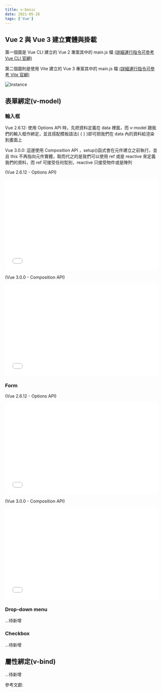 ```yaml
---
title: v-basic
date: 2021-05-26
tags: ['Vue']
---
```


## Vue 2 與 Vue 3 建立實體與掛載

第一個圖是 Vue CLI 建立的 Vue 2 專案其中的 main.js 檔 <a href ="https://cli.vuejs.org/guide/creating-a-project.html" target=_blank>(詳細運行指令可參考 Vue CLI 官網)</a>

第二個圖則是使用 Vite 建立的 Vue 3 專案其中的 main.js 檔 <a href ="https://vitejs.dev/guide/#scaffolding-your-first-vite-project" target=_blank>(詳細運行指令可參考 Vite 官網)</a>

![Instance](https://i.imgur.com/VXSWN4h.png)

## 表單綁定(v-model)

### 輸入框

<p>

Vue 2.6.12: 使用 Options API 時，先把資料定義在 data 裡面，而 v-model 跟我們的輸入框作綁定，並且搭配模板語法{ { } }即可把我們在 data 內的資料給渲染到畫面上

Vue 3.0.0: 這邊使用 Composition API ，setup()函式會在元件建立之前執行，並且 this 不再指向元件實體，取而代之的是我們可以使用 ref 或是 reactive 來定義我們的資料，而 ref 可接受任何型別，reactive 只接受物件或是陣列

(Vue 2.6.12 - Options API)

<iframe width="100%" height="300" src="//jsfiddle.net/Chris_Walter/13qrL4w8/11/embedded/result,js,html/dark/" allowfullscreen="allowfullscreen" allowpaymentrequest frameborder="0"></iframe>

(Vue 3.0.0 - Composition API)

<iframe width="100%" height="300" src="//jsfiddle.net/Chris_Walter/jkpc31we/11/embedded/result,js,html/dark/" allowfullscreen="allowfullscreen" allowpaymentrequest frameborder="0"></iframe>

### Form

(Vue 2.6.12 - Options API)

<iframe width="100%" height="300" src="//jsfiddle.net/Chris_Walter/6dpk5fq4/13/embedded/result,js,html/dark/" allowfullscreen="allowfullscreen" allowpaymentrequest frameborder="0"></iframe>

(Vue 3.0.0 - Composition API)

<iframe width="100%" height="300" src="//jsfiddle.net/Chris_Walter/pemfgro2/17/embedded/result,js,html/dark/" allowfullscreen="allowfullscreen" allowpaymentrequest frameborder="0"></iframe>

### Drop-down menu

...待新增

### Checkbox

...待新增

## 屬性綁定(v-bind)

...待新增

參考文獻:<br/>
